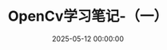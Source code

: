 ---
title: OpenCv学习笔记-（一）
date: 2025-05-12 00:00:00
type: paper
photos: 
tags:
  -OpenCv
  -learn
excerpt: 这是摘要
description: 
---
